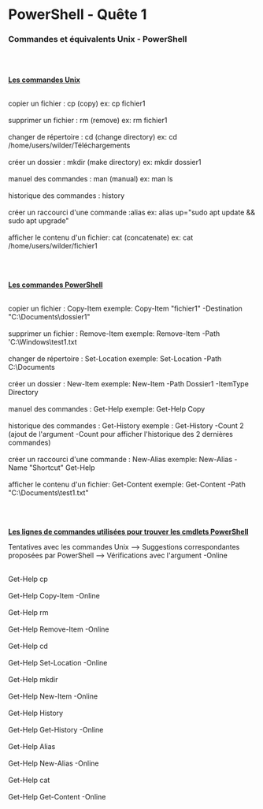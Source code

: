 # PowerShell - Quête 1 </br>
### Commandes et équivalents Unix - PowerShell
<br>
<br>

**<ins>Les commandes Unix</ins>** 

<br> copier un fichier : cp (copy) ex: cp fichier1 </br>
<br> supprimer un fichier : rm (remove) ex: rm fichier1 </br>
<br> changer de répertoire : cd (change directory) ex: cd /home/users/wilder/Téléchargements </br>
<br> créer un dossier : mkdir (make directory) ex: mkdir dossier1 </br>
<br> manuel des commandes : man (manual) ex: man ls </br>
<br> historique des commandes : history </br>
<br> créer un raccourci d'une commande :alias ex: alias up="sudo apt update && sudo apt upgrade" </br>
<br> afficher le contenu d'un fichier: cat (concatenate) ex: cat /home/users/wilder/fichier1 </br>

<br>
<br>

**<ins>Les commandes PowerShell</ins>**

<br> copier un fichier : Copy-Item exemple: Copy-Item "fichier1" -Destination "C:\Documents\dossier1" </br>
<br> supprimer un fichier : Remove-Item exemple: Remove-Item -Path 'C:\Windows\test1.txt </br>
<br> changer de répertoire : Set-Location exemple: Set-Location -Path C:\Documents </br>
<br> créer un dossier : New-Item exemple: New-Item -Path Dossier1 -ItemType Directory </br>
<br> manuel des commandes : Get-Help exemple: Get-Help Copy </br>
<br> historique des commandes : Get-History exemple : Get-History -Count 2 (ajout de l'argument -Count pour afficher l'historique des 2 dernières commandes) </br>
<br> créer un raccourci d'une commande : New-Alias exemple: New-Alias -Name "Shortcut" Get-Help </br>
<br> afficher le contenu d'un fichier: Get-Content exemple: Get-Content -Path "C:\Documents\test1.txt"</br>

<br>
<br>

**<ins> Les lignes de commandes utilisées pour trouver les cmdlets PowerShell</ins>**

Tentatives avec les commandes Unix --> Suggestions correspondantes proposées par PowerShell --> Vérifications avec l'argument -Online

<br> Get-Help cp </br>
<br> Get-Help Copy-Item -Online </br>
<br> Get-Help rm </br>
<br> Get-Help Remove-Item -Online </br>
<br> Get-Help cd </br>
<br> Get-Help Set-Location -Online </br>
<br> Get-Help mkdir </br>
<br> Get-Help New-Item -Online </br>
<br> Get-Help History </br>
<br> Get-Help Get-History -Online </br>
<br> Get-Help Alias </br>
<br> Get-Help New-Alias -Online </br>
<br> Get-Help cat </br>
<br> Get-Help Get-Content -Online </br>

